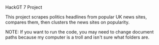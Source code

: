 HackGT 7 Project

This project scrapes politics headlines from popular UK news sites, compares them, then clusters the news sites on popularity.

NOTE: If you want to run the code, you may need to change document paths because my computer is a troll and isn't sure what folders are. 
